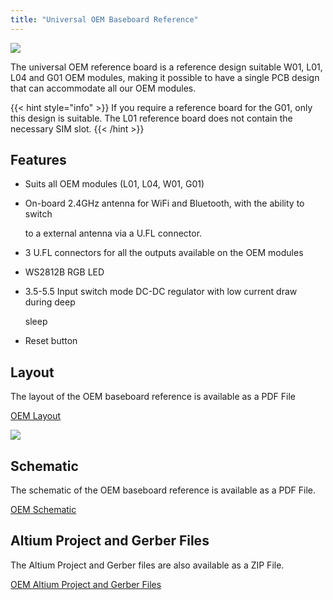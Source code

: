 ```yaml
---
title: "Universal OEM Baseboard Reference"
---
```


![](/gitbook/assets/universal_reference%20%281%29.png)

The universal OEM reference board is a reference design suitable W01, L01, L04 and G01 OEM modules, making it possible to have a single PCB design that can accommodate all our OEM modules.

{{< hint style="info" >}}
If you require a reference board for the G01, only this design is suitable. The L01 reference board does not contain the necessary SIM slot.
{{< /hint >}}

## Features

* Suits all OEM modules (L01, L04, W01, G01)
* On-board 2.4GHz antenna for WiFi and Bluetooth, with the ability to switch

  to a external antenna via a U.FL connector.

* 3 U.FL connectors for all the outputs available on the OEM modules
* WS2812B RGB LED
* 3.5-5.5 Input switch mode DC-DC regulator with low current draw during deep

  sleep

* Reset button

## Layout

The layout of the OEM baseboard reference is available as a PDF File

[OEM Layout](/gitbook/assets/oem-universal-layout.pdf)

![](/gitbook/assets/oem-universal-layout-1.png)

## Schematic

The schematic of the OEM baseboard reference is available as a PDF File.

[OEM Schematic](/gitbook/assets/oem-universal-schematic.pdf)

## Altium Project and Gerber Files

The Altium Project and Gerber files are also available as a ZIP File.

[OEM Altium Project and Gerber Files](/gitbook/assets/oem-universal-baseboard-ref.zip)

